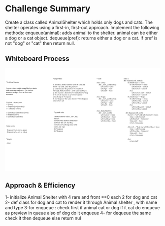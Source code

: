 # Challenge Summary
Create a class called AnimalShelter which holds only dogs and cats. The shelter operates using a first-in, first-out approach.
Implement the following methods:
enqueue(animal): adds animal to the shelter. animal can be either a dog or a cat object.
dequeue(pref): returns either a dog or a cat. If pref is not "dog" or "cat" then return null.

## Whiteboard Process

![image](whiteboard12.png)

## Approach & Efficiency

1- initialize Animal Shelter with 4 rare and front ==0 each 2 for dog and cat
2- def class for dog and cat to render it through Animal shelter , with name and type
3-for enqueue : check first if animal cat or dog
if it cat do enqueue as preview in queue
also of dog do it enqueue
4- for dequeue the same check it then dequeue
else return nul

